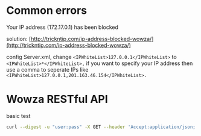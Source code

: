 # Common errors

Your IP address \(172.17.0.1\) has been blocked

solution: [http://trickntip.com/ip-address-blocked-wowza/](http://trickntip.com/ip-address-blocked-wowza/)

config Server.xml, change `<IPWhiteList>127.0.0.1</IPWhiteList>` to `<IPWhiteList>*</IPWhiteList>,` if you want to specify your IP address then use a comma to seperate IPs like `<IPWhiteList>127.0.0.1,201.163.46.154</IPWhiteList>.`

# Wowza RESTful API

basic test

```bash
curl --digest -u "user:pass" -X GET --header 'Accept:application/json; charset=utf-8' http://localhost:8087/v2/servers/_defaultServer_/vhosts/_defaultVHost_/applications
```



